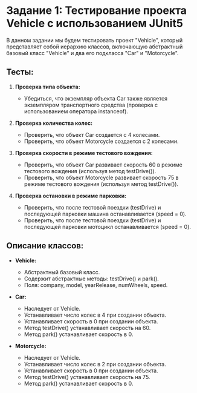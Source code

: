 # Задание 1: Тестирование проекта Vehicle с использованием JUnit5

В данном задании мы будем тестировать проект "Vehicle", который представляет собой иерархию классов, включающую абстрактный базовый класс "Vehicle" и два его подкласса "Car" и "Motorcycle".

## Тесты:

1. **Проверка типа объекта:**
   - Убедиться, что экземпляр объекта Car также является экземпляром транспортного средства (проверка с использованием оператора instanceof).

2. **Проверка количества колес:**
   - Проверить, что объект Car создается с 4 колесами.
   - Проверить, что объект Motorcycle создается с 2 колесами.

3. **Проверка скорости в режиме тестового вождения:**
   - Проверить, что объект Car развивает скорость 60 в режиме тестового вождения (используя метод testDrive()).
   - Проверить, что объект Motorcycle развивает скорость 75 в режиме тестового вождения (используя метод testDrive()).

4. **Проверка остановки в режиме парковки:**
   - Проверить, что после тестовой поездки (testDrive) и последующей парковки машина останавливается (speed = 0).
   - Проверить, что после тестовой поездки (testDrive) и последующей парковки мотоцикл останавливается (speed = 0).

## Описание классов:

- **Vehicle:**
  - Абстрактный базовый класс.
  - Содержит абстрактные методы: testDrive() и park().
  - Поля: company, model, yearRelease, numWheels, speed.

- **Car:**
  - Наследует от Vehicle.
  - Устанавливает число колес в 4 при создании объекта.
  - Устанавливает скорость в 0 при создании объекта.
  - Метод testDrive() устанавливает скорость на 60.
  - Метод park() устанавливает скорость в 0.

- **Motorcycle:**
  - Наследует от Vehicle.
  - Устанавливает число колес в 2 при создании объекта.
  - Устанавливает скорость в 0 при создании объекта.
  - Метод testDrive() устанавливает скорость на 75.
  - Метод park() устанавливает скорость в 0.
